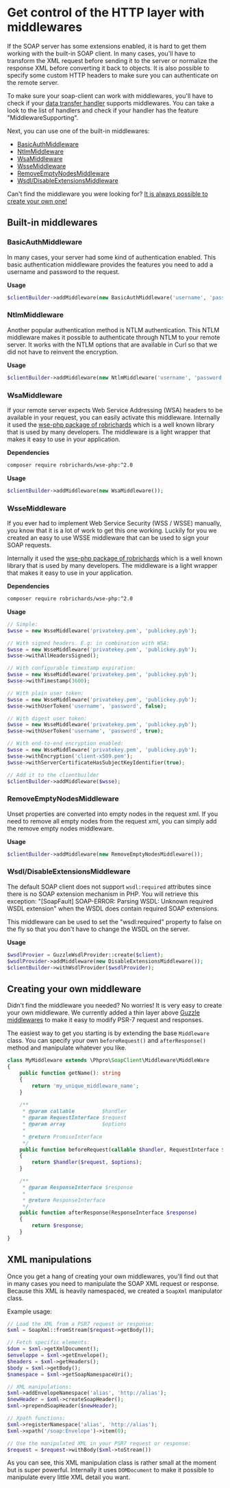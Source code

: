 # Get control of the HTTP layer with middlewares

If the SOAP server has some extensions enabled, it is hard to get them working with the built-in SOAP client.
In many cases, you'll have to transform the XML request before sending it to the server 
or normalize the response XML before converting it back to objects.
It is also possible to specify some custom HTTP headers to make sure you can authenticate on the remote server.

To make sure your soap-client can work with middlewares, 
you'll have to check if your [data transfer handler](handlers.md) supports middlewares.
You can take a look to the list of handlers and check if your handler has the feature "MiddlewareSupporting".

Next, you can use one of the built-in middlewares:

- [BasicAuthMiddleware](#basicauthmiddleware)
- [NtlmMiddleware](#ntlmmiddleware)
- [WsaMiddleware](#wsamiddleware)
- [WsseMiddleware](#wssemiddleware)
- [RemoveEmptyNodesMiddleware](#removeemptynodesmiddleware)
- [Wsdl/DisableExtensionsMiddleware](#wsdldisableextensionsmiddleware)

Can't find the middleware you were looking for?
[It is always possible to create your own one!](#creating-your-own-middleware)


## Built-in middlewares

### BasicAuthMiddleware

In many cases, your server had some kind of authentication enabled.
This basic authentication middleware provides the features you need to add a username and password to the request.

**Usage**
```php
$clientBuilder->addMiddleware(new BasicAuthMiddleware('username', 'password'));
```


### NtlmMiddleware

Another popular authentication method is NTLM authentication. 
This NTLM middleware makes it possible to authenticate through NTLM to your remote server.
It works with the NTLM options that are available in Curl so that we did not have to reinvent the encryption.

**Usage**
```php
$clientBuilder->addMiddleware(new NtlmMiddleware('username', 'password'));
```


### WsaMiddleware

If your remote server expects Web Service Addressing (WSA) headers to be available in your request,
you can easily activate this middleware.
Internally it used the [wse-php package of robrichards](https://github.com/robrichards/wse-php)
which is a well known library that is used by many developers.
The middleware is a light wrapper that makes it easy to use in your application.

**Dependencies**
```sh
composer require robrichards/wse-php:^2.0
```

**Usage**
```php
$clientBuilder->addMiddleware(new WsaMiddleware());
```


### WsseMiddleware

If you ever had to implement Web Service Security (WSS / WSSE) manually, you know that it is a lot of work to get this one working.
Luckily for you we created an easy to use WSSE middleware that can be used to sign your SOAP requests.

Internally it used the [wse-php package of robrichards](https://github.com/robrichards/wse-php)
which is a well known library that is used by many developers.
The middleware is a light wrapper that makes it easy to use in your application.

**Dependencies**
```sh
composer require robrichards/wse-php:^2.0
```

**Usage**
```php
// Simple:
$wsse = new WsseMiddleware('privatekey.pem', 'publickey.pyb');

// With signed headers. E.g: in combination with WSA:
$wsse = new WsseMiddleware('privatekey.pem', 'publickey.pyb');
$wsse->withAllHeadersSigned();

// With configurable timestamp expiration:
$wsse = new WsseMiddleware('privatekey.pem', 'publickey.pyb');
$wsse->withTimestamp(3600);

// With plain user token:
$wsse = new WsseMiddleware('privatekey.pem', 'publickey.pyb');
$wsse->withUserToken('username', 'password', false);

// With digest user token:
$wsse = new WsseMiddleware('privatekey.pem', 'publickey.pyb');
$wsse->withUserToken('username', 'password', true);

// With end-to-end encryption enabled:
$wsse = new WsseMiddleware('privatekey.pem', 'publickey.pyb');
$wsse->withEncryption('client-x509.pem');
$wsse->withServerCertificateHasSubjectKeyIdentifier(true);

// Add it to the clientbuilder
$clientBuilder->addMiddleware($wsse);
```


### RemoveEmptyNodesMiddleware

Unset properties are converted into empty nodes in the request xml.
If you need to remove all empty nodes from the request xml, you can simply add the remove empty nodes middleware.

**Usage**
```php
$clientBuilder->addMiddleware(new RemoveEmptyNodesMiddleware());
```


### Wsdl/DisableExtensionsMiddleware

The default SOAP client does not support `wsdl:required` attributes since there is no SOAP extension mechanism in PHP.
You will retrieve this exception: "[SoapFault] SOAP-ERROR: Parsing WSDL: Unknown required WSDL extension" 
when the WSDL does contain required SOAP extensions.
 
This middleware can be used to set the "wsdl:required" 
property to false on the fly so that you don't have to change the WSDL on the server.

**Usage**
```php
$wsdlProvier = GuzzleWsdlProvider::create($client);
$wsdlProvider->addMiddleware(new DisableExtensionsMiddleware());
$clientBuilder->withWsdlProvider($wsdlProvider);
```


## Creating your own middleware

Didn't find the middleware you needed? No worries! It is very easy to create your own middleware.
We currently added a thin layer above [Guzzle middlewares](http://docs.guzzlephp.org/en/latest/handlers-and-middleware.html#middleware) 
to make it easy to modify PSR-7 request and responses.


The easiest way to get you starting is by extending the base `Middleware` class.
You can specify your own `beforeRequest()` and `afterResponse()` method and manipulate whatever you like.

```php
class MyMiddleware extends \Phpro\SoapClient\Middleware\MiddleWare
{
    public function getName(): string
    {
        return 'my_unique_middleware_name';
    }
    
    /**
     * @param callable         $handler
     * @param RequestInterface $request
     * @param array            $options
     *
     * @return PromiseInterface
     */
    public function beforeRequest(callable $handler, RequestInterface $request, array $options)
    {
        return $handler($request, $options);
    }

    /**
     * @param ResponseInterface $response
     *
     * @return ResponseInterface
     */
    public function afterResponse(ResponseInterface $response)
    {
        return $response;
    }
}
```

## XML manipulations

Once you get a hang of creating your own middlewares, you'll find out that in many cases you need to manipulate the SOAP XML request or response.
Because this XML is heavily namespaced, we created a `SoapXml` manipulator class.

Example usage:

```php
// Load the XML from a PSR7 request or response:
$xml = SoapXml::fromStream($request->getBody());

// Fetch specific elements:
$dom = $xml->getXmlDocument();
$enveloppe = $xml->getEnvelope();
$headers = $xml->getHeaders();
$body = $xml->getBody();
$namespace = $xml->getSoapNamespaceUri();

// XML manipulations:
$xml->addEnvelopeNamespace('alias', 'http://alias');
$newHeader = $xml->createSoapHeader();
$xml->prependSoapHeader($newHeader);

// Xpath functions:
$xml->registerNamespace('alias', 'http://alias');
$xml->xpath('/soap:Envelope')->item(0);

// Use the manipulated XML in your PSR7 request or response:
$request = $request->withBody($xml->toStream())
```

As you can see, this XML manipulation class is rather small at the moment but is super powerful.
Internally it uses `DOMDocument` to make it possible to manipulate every little XML detail you want.
